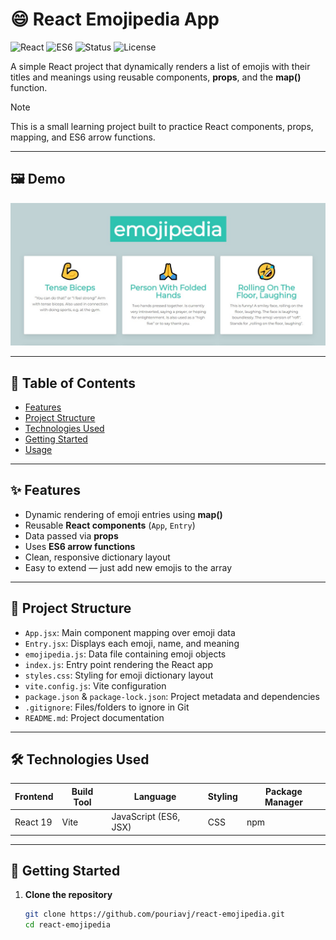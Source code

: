 # 😄 React Emojipedia App

![React](https://img.shields.io/badge/React-19-blue?logo=react)
![ES6](https://img.shields.io/badge/JavaScript-ES6-yellow?logo=javascript)
![Status](https://img.shields.io/badge/Stage-Development-orange)
![License](https://img.shields.io/badge/license-MIT-green)


A simple React project that dynamically renders a list of emojis with their titles and meanings using reusable components, **props**, and the **map()** function.

> [!NOTE]
> This is a small learning project built to practice React components, props, mapping, and ES6 arrow functions.

---

## 🖼️ Demo
<p align="center">
  <img src="emojipedia.jpg" alt="React Emojipedia App Screenshot" />
</p>

---

## 📑 Table of Contents

- [Features](#-features)
- [Project Structure](#-project-structure)
- [Technologies Used](#-technologies-used)
- [Getting Started](#-getting-started)
- [Usage](#-usage)

---

## ✨ Features

- Dynamic rendering of emoji entries using **map()**  
- Reusable **React components** (`App`, `Entry`)  
- Data passed via **props**  
- Uses **ES6 arrow functions**  
- Clean, responsive dictionary layout  
- Easy to extend — just add new emojis to the array  

---

## 🧩 Project Structure

- `App.jsx`: Main component mapping over emoji data  
- `Entry.jsx`: Displays each emoji, name, and meaning  
- `emojipedia.js`: Data file containing emoji objects  
- `index.js`: Entry point rendering the React app  
- `styles.css`: Styling for emoji dictionary layout  
- `vite.config.js`: Vite configuration  
- `package.json` & `package-lock.json`: Project metadata and dependencies  
- `.gitignore`: Files/folders to ignore in Git  
- `README.md`: Project documentation

---

## 🛠️ Technologies Used

| Frontend | Build Tool | Language | Styling | Package Manager |
|-----------|-------------|-----------|-----------|----------------|
| React 19 | Vite | JavaScript (ES6, JSX) | CSS | npm |

---

## 🚀 Getting Started

1. **Clone the repository**
   ```bash
   git clone https://github.com/pouriavj/react-emojipedia.git
   cd react-emojipedia
